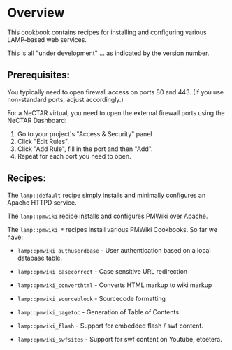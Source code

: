 Overview
========

This cookbook contains recipes for installing and configuring various 
LAMP-based web services.

This is all "under development" ... as indicated by the version number.

Prerequisites:
--------------

You typically need to open firewall access on ports 80 and 443.  (If you 
use non-standard ports, adjust accordingly.)  

For a NeCTAR virtual, you need to open the external firewall ports using
the NeCTAR Dashboard:
1. Go to your project's "Access & Security" panel
2. Click "Edit Rules".
3. Click "Add Rule", fill in the port and then "Add".  
4. Repeat for each port you need to open.

Recipes:
--------

The `lamp::default` recipe simply installs and minimally configures
an Apache HTTPD service.

The `lamp::pmwiki` recipe installs and configures PMWiki over Apache.

The `lamp::pmwiki_*` recipes install various PMWiki Cookbooks.  So far we have:

* `lamp::pmwiki_authuserdbase` - User authentication based on a local 
  database table.

* `lamp::pmwiki_casecorrect` - Case sensitive URL redirection

* `lamp::pmwiki_converthtml` - Converts HTML markup to wiki markup

* `lamp::pmwiki_sourceblock` - Sourcecode formatting

* `lamp::pmwiki_pagetoc` - Generation of Table of Contents

* `lamp::pmwiki_flash` - Support for embedded flash / swf content.

* `lamp::pmwiki_swfsites` - Support for swf content on Youtube, etcetera.
